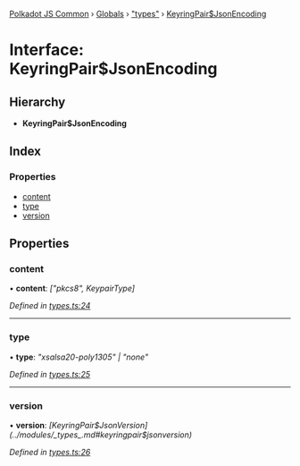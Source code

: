 [Polkadot JS Common](../README.md) › [Globals](../globals.md) › ["types"](../modules/_types_.md) › [KeyringPair$JsonEncoding](_types_.keyringpair_jsonencoding.md)

# Interface: KeyringPair$JsonEncoding

## Hierarchy

* **KeyringPair$JsonEncoding**

## Index

### Properties

* [content](_types_.keyringpair_jsonencoding.md#content)
* [type](_types_.keyringpair_jsonencoding.md#type)
* [version](_types_.keyringpair_jsonencoding.md#version)

## Properties

###  content

• **content**: *["pkcs8", KeypairType]*

*Defined in [types.ts:24](https://github.com/polkadot-js/common/blob/408129d5/packages/keyring/src/types.ts#L24)*

___

###  type

• **type**: *"xsalsa20-poly1305" | "none"*

*Defined in [types.ts:25](https://github.com/polkadot-js/common/blob/408129d5/packages/keyring/src/types.ts#L25)*

___

###  version

• **version**: *[KeyringPair$JsonVersion](../modules/_types_.md#keyringpair$jsonversion)*

*Defined in [types.ts:26](https://github.com/polkadot-js/common/blob/408129d5/packages/keyring/src/types.ts#L26)*
